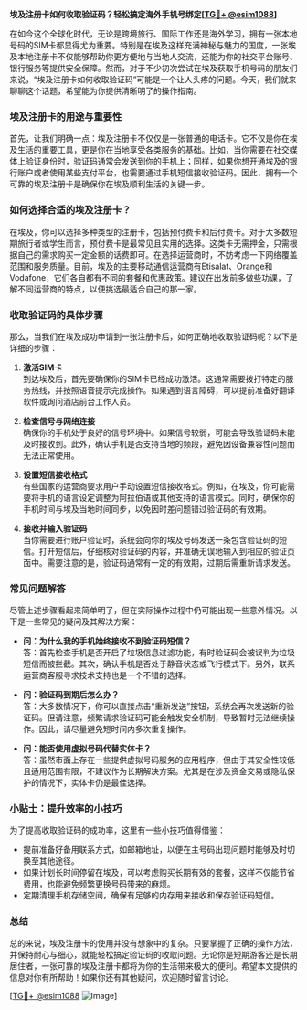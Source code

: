 **埃及注册卡如何收取验证码？轻松搞定海外手机号绑定[[TG💪+ @esim1088](https://t.me/s/esim1088)]**

在如今这个全球化时代，无论是跨境旅行、国际工作还是海外学习，拥有一张本地号码的SIM卡都显得尤为重要。特别是在埃及这样充满神秘与魅力的国度，一张埃及本地注册卡不仅能够帮助你更方便地与当地人交流，还能为你的社交平台账号、银行服务等提供安全保障。然而，对于不少初次尝试在埃及获取手机号码的朋友们来说，“埃及注册卡如何收取验证码”可能是一个让人头疼的问题。今天，我们就来聊聊这个话题，希望能为你提供清晰明了的操作指南。

### 埃及注册卡的用途与重要性

首先，让我们明确一点：埃及注册卡不仅仅是一张普通的电话卡。它不仅是你在埃及生活的重要工具，更是你在当地享受各类服务的基础。比如，当你需要在社交媒体上验证身份时，验证码通常会发送到你的手机上；同样，如果你想开通埃及的银行账户或者使用某些支付平台，也需要通过手机短信接收验证码。因此，拥有一个可靠的埃及注册卡是确保你在埃及顺利生活的关键一步。

### 如何选择合适的埃及注册卡？

在埃及，你可以选择多种类型的注册卡，包括预付费卡和后付费卡。对于大多数短期旅行者或学生而言，预付费卡是最常见且实用的选择。这类卡无需押金，只需根据自己的需求购买一定金额的话费即可。在选择运营商时，不妨考虑一下网络覆盖范围和服务质量。目前，埃及的主要移动通信运营商有Etisalat、Orange和Vodafone，它们各自都有不同的套餐和优惠政策。建议在出发前多做些功课，了解不同运营商的特点，以便挑选最适合自己的那一家。

### 收取验证码的具体步骤

那么，当我们在埃及成功申请到一张注册卡后，如何正确地收取验证码呢？以下是详细的步骤：

1. **激活SIM卡**  
   到达埃及后，首先要确保你的SIM卡已经成功激活。这通常需要拨打特定的服务热线，并按照语音提示完成操作。如果遇到语言障碍，可以提前准备好翻译软件或询问酒店前台工作人员。

2. **检查信号与网络连接**  
   确保你的手机处于良好的信号环境中。如果信号较弱，可能会导致验证码未能及时接收到。此外，确认手机是否支持当地的频段，避免因设备兼容性问题而无法正常使用。

3. **设置短信接收格式**  
   有些国家的运营商要求用户手动设置短信接收格式。例如，在埃及，你可能需要将手机的语言设定调整为阿拉伯语或其他支持的语言模式。同时，确保你的手机时间与埃及当地时间同步，以免因时差问题错过验证码的有效期。

4. **接收并输入验证码**  
   当你需要进行账户验证时，系统会向你的埃及号码发送一条包含验证码的短信。打开短信后，仔细核对验证码的内容，并准确无误地输入到相应的验证页面中。需要注意的是，验证码通常有一定的有效期，过期后需重新请求发送。

### 常见问题解答

尽管上述步骤看起来简单明了，但在实际操作过程中仍可能出现一些意外情况。以下是一些常见的疑问及其解决方案：

- **问：为什么我的手机始终接收不到验证码短信？**  
  答：首先检查手机是否开启了垃圾信息过滤功能，有时验证码会被误判为垃圾短信而被拦截。其次，确认手机是否处于静音状态或飞行模式下。另外，联系运营商客服寻求技术支持也是一个不错的选择。

- **问：验证码到期后怎么办？**  
  答：大多数情况下，你可以直接点击“重新发送”按钮，系统会再次发送新的验证码。但请注意，频繁请求验证码可能会触发安全机制，导致暂时无法继续操作。因此，请尽量避免短时间内多次重复操作。

- **问：能否使用虚拟号码代替实体卡？**  
  答：虽然市面上存在一些提供虚拟号码服务的应用程序，但由于其安全性较低且适用范围有限，不建议作为长期解决方案。尤其是在涉及资金交易或隐私保护的情况下，实体卡仍是最佳选择。

### 小贴士：提升效率的小技巧

为了提高收取验证码的成功率，这里有一些小技巧值得借鉴：

- 提前准备好备用联系方式，如邮箱地址，以便在主号码出现问题时能够及时切换至其他途径。
- 如果计划长时间停留在埃及，可以考虑购买长期有效的套餐，这样不仅能节省费用，也能避免频繁更换号码带来的麻烦。
- 定期清理手机存储空间，确保有足够的内存用来接收和保存验证码短信。

### 总结

总的来说，埃及注册卡的使用并没有想象中的复杂。只要掌握了正确的操作方法，并保持耐心与细心，就能轻松搞定验证码的收取问题。无论你是短期游客还是长期居住者，一张可靠的埃及注册卡都将为你的生活带来极大的便利。希望本文提供的信息对你有所帮助！如果你还有其他疑问，欢迎随时留言讨论。

[[TG💪+ @esim1088](https://t.me/s/esim1088) ![Image](https://i.postimg.cc/4NQfJmqS/Snipaste-2025-05-13-00-14-12.png)]